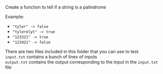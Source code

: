 Create a function to tell if a string is a palindrome

Example:
- `"tyler" -> false`
- `"tylerelyt" -> true`
- `"123321" -> true`
- `"123421" -> false`

There are two files included in this folder that you can use to test. \
`input.txt` contains a bunch of lines of inputs \
`output.txt` contains the output corresponding to the input in the `input.txt` file
